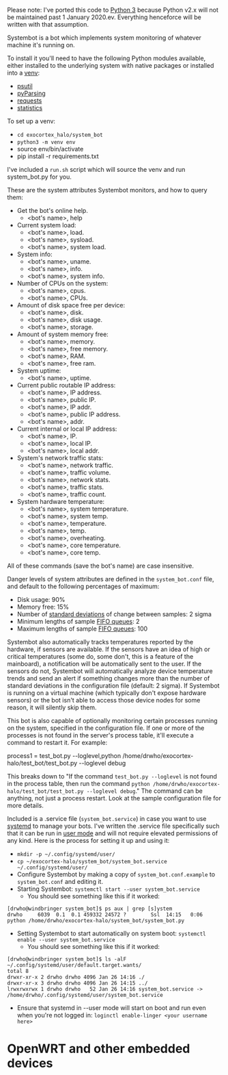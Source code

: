 Please note: I've ported this code to [Python 3](https://pythonclock.org) because Python v2.x will not be maintained past 1 January 2020.ev.  Everything henceforce will be written with that assumption.

Systembot is a bot which implements system monitoring of whatever machine it's running on.

To install it you'll need to have the following Python modules available, either installed to the underlying system with native packages or installed into a [venv](https://docs.python.org/3/tutorial/venv.html):

* [psutil](https://github.com/giampaolo/psutil)
* [pyParsing](http://pyparsing.wikispaces.com/)
* [requests](http://docs.python-requests.org/en/master/)
* [statistics](https://github.com/digitalemagine/py-statistics)

To set up a venv:

* `cd exocortex_halo/system_bot`
* `python3 -m venv env`
* source env/bin/activate
* pip install -r requirements.txt

I've included a `run.sh` script which will source the venv and run system_bot.py for you.

These are the system attributes Systembot monitors, and how to query them:

* Get the bot's online help.
  * <bot's name>, help
* Current system load:
  * <bot's name>, load.
  * <bot's name>, sysload.
  * <bot's name>, system load.
* System info:
  * <bot's name>, uname.
  * <bot's name>, info.
  * <bot's name>, system info.
* Number of CPUs on the system:
  * <bot's name>, cpus.
  * <bot's name>, CPUs.
* Amount of disk space free per device:
  * <bot's name>, disk.
  * <bot's name>, disk usage.
  * <bot's name>, storage.
* Amount of system memory free:
  * <bot's name>, memory.
  * <bot's name>, free memory.
  * <bot's name>, RAM.
  * <bot's name>, free ram.
* System uptime:
  * <bot's name>, uptime.
* Current public routable IP address:
  * <bot's name>, IP address.
  * <bot's name>, public IP.
  * <bot's name>, IP addr.
  * <bot's name>, public IP address.
  * <bot's name>, addr.
* Current internal or local IP address:
  * <bot's name>, IP.
  * <bot's name>, local IP.
  * <bot's name>, local addr.
* System's network traffic stats:
  * <bot's name>, network traffic.
  * <bot's name>, traffic volume.
  * <bot's name>, network stats.
  * <bot's name>, traffic stats.
  * <bot's name>, traffic count.
* System hardware temperature:
  * <bot's name>, system temperature.
  * <bot's name>, system temp.
  * <bot's name>, temperature.
  * <bot's name>, temp.
  * <bot's name>, overheating.
  * <bot's name>, core temperature.
  * <bot's name>, core temp.

All of these commands (save the bot's name) are case insensitive.

Danger levels of system attributes are defined in the `system_bot.conf` file, and default to the following percentages of maximum:

* Disk usage: 90%
* Memory free: 15%
* Number of [standard deviations](https://www.mathsisfun.com/data/standard-deviation.html) of change between samples: 2 sigma
* Minimum lengths of sample [FIFO queues](https://en.wikipedia.org/wiki/FIFO_(computing_and_electronics)): 2
* Maximum lengths of sample [FIFO queues](https://en.wikipedia.org/wiki/FIFO_(computing_and_electronics)): 100

Systembot also automatically tracks temperatures reported by the hardware, if sensors are available.  If the sensors have an idea of high or critical temperatures (some do, some don't, this is a feature of the mainboard), a notification will be automatically sent to the user.  If the sensors do not, Systembot will automatically analyze device temperature trends and send an alert if something changes more than the number of standard deviations in the configuration file (default: 2 sigma).  If Systembot is running on a virtual machine (which typically don't expose hardware sensors) or the bot isn't able to access those device nodes for some reason, it will silently skip them.

This bot is also capable of optionally monitoring certain processes running on the system, specified in the configuration file.  If one or more of the processes is not found in the server's process table, it'll execute a command to restart it.  For example:

process1 = test_bot.py --loglevel,python /home/drwho/exocortex-halo/test_bot/test_bot.py --loglevel debug

This breaks down to "If the command `test_bot.py --loglevel` is not found in the process table, then run the command `python /home/drwho/exocortex-halo/test_bot/test_bot.py --loglevel debug`."  The command can be anything, not just a process restart.  Look at the sample configuration file for more details.

Included is a .service file (`system_bot.service`) in case you want to use [systemd](https://www.freedesktop.org/wiki/Software/systemd/) to manage your bots.  I've written the .service file specifically such that it can be run in [user mode](https://wiki.archlinux.org/index.php/Systemd/User) and will not require elevated permissions of any kind.  Here is the process for setting it up and using it:

* `mkdir -p ~/.config/systemd/user/`
* `cp ~/exocortex-halo/system_bot/system_bot.service ~/.config/systemd/user/`
* Configure Systembot by making a copy of `system_bot.conf.example` to `system_bot.conf` and editing it.
* Starting Systembot: `systemctl start --user system_bot.service`
  * You should see something like this if it worked:
```
[drwho@windbringer system_bot]$ ps aux | grep [s]ystem
drwho     6039  0.1  0.1 459332 24572 ?        Ssl  14:15   0:06 python /home/drwho/exocortex-halo/system_bot/system_bot.py
```
* Setting Systembot to start automatically on system boot: `systemctl enable --user system_bot.service`
  * You should see something like this if it worked:

```
[drwho@windbringer system_bot]$ ls -alF ~/.config/systemd/user/default.target.wants/
total 8
drwxr-xr-x 2 drwho drwho 4096 Jan 26 14:16 ./
drwxr-xr-x 3 drwho drwho 4096 Jan 26 14:15 ../
lrwxrwxrwx 1 drwho drwho   52 Jan 26 14:16 system_bot.service -> /home/drwho/.config/systemd/user/system_bot.service
```
* Ensure that systemd in --user mode will start on boot and run even when you're not logged in: `loginctl enable-linger <your username here>`

# OpenWRT and other embedded devices
